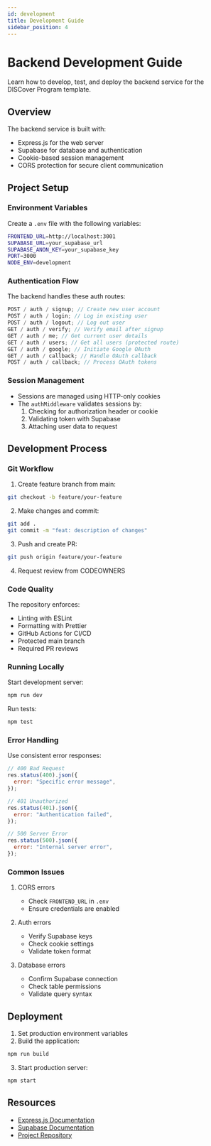 ```yaml
---
id: development
title: Development Guide
sidebar_position: 4
---
```


# Backend Development Guide

Learn how to develop, test, and deploy the backend service for the DISCover Program template.

## Overview

The backend service is built with:

- Express.js for the web server
- Supabase for database and authentication
- Cookie-based session management
- CORS protection for secure client communication

## Project Setup

### Environment Variables

Create a `.env` file with the following variables:

```bash
FRONTEND_URL=http://localhost:3001
SUPABASE_URL=your_supabase_url
SUPABASE_ANON_KEY=your_supabase_key
PORT=3000
NODE_ENV=development
```

### Authentication Flow

The backend handles these auth routes:

```javascript
POST / auth / signup; // Create new user account
POST / auth / login; // Log in existing user
POST / auth / logout; // Log out user
GET / auth / verify; // Verify email after signup
GET / auth / me; // Get current user details
GET / auth / users; // Get all users (protected route)
GET / auth / google; // Initiate Google OAuth
GET / auth / callback; // Handle OAuth callback
POST / auth / callback; // Process OAuth tokens
```

### Session Management

- Sessions are managed using HTTP-only cookies
- The `authMiddleware` validates sessions by:
  1. Checking for authorization header or cookie
  2. Validating token with Supabase
  3. Attaching user data to request

## Development Process

### Git Workflow

1. Create feature branch from main:

```bash
git checkout -b feature/your-feature
```

2. Make changes and commit:

```bash
git add .
git commit -m "feat: description of changes"
```

3. Push and create PR:

```bash
git push origin feature/your-feature
```

4. Request review from CODEOWNERS

### Code Quality

The repository enforces:

- Linting with ESLint
- Formatting with Prettier
- GitHub Actions for CI/CD
- Protected main branch
- Required PR reviews

### Running Locally

Start development server:

```bash
npm run dev
```

Run tests:

```bash
npm test
```

### Error Handling

Use consistent error responses:

```javascript
// 400 Bad Request
res.status(400).json({
  error: "Specific error message",
});

// 401 Unauthorized
res.status(401).json({
  error: "Authentication failed",
});

// 500 Server Error
res.status(500).json({
  error: "Internal server error",
});
```

### Common Issues

1. CORS errors

   - Check `FRONTEND_URL` in `.env`
   - Ensure credentials are enabled

2. Auth errors

   - Verify Supabase keys
   - Check cookie settings
   - Validate token format

3. Database errors
   - Confirm Supabase connection
   - Check table permissions
   - Validate query syntax

## Deployment

1. Set production environment variables
2. Build the application:

```bash
npm run build
```

3. Start production server:

```bash
npm start
```

## Resources

- [Express.js Documentation](https://expressjs.com/)
- [Supabase Documentation](https://supabase.com/docs)
- [Project Repository](https://github.com/disc-template/backend)

